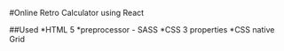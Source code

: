 #Online Retro Calculator using React

##Used
*HTML 5
*preprocessor - SASS
*CSS 3 properties
*CSS native Grid
